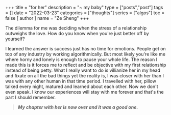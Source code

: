 +++
title = "for her"
description = "~ my baby"
type = ["posts","post"]
tags = []
date = "2022-03-23"
categories = ["thoughts"]
series = ["algos"]
toc = false 
[ author ]
  name = "Ze Sheng"
+++

The dilemma for me was deciding when the stress of a relationship outweighs the love. How do you know when you're just better off by yourself?


I learned the answer is success just has no time for emotions. People get on top of any industry by working algorithmically. But most likely you're like me where horny and lonely is enough to pause your whole life. The reason I made this is it forces me to reflect and be objective with my first relationship instead of being petty. What I really want to do is villianize her in my head and fixate on all the bad things yet the reality is, I was closer with her than I was with any other human in that time period. I travelled with her, pillow talked every night, matured and learned about each other. Now we don't even speak. I know our experiences will stay with me forever and that's the part I should remember. 

> ***My chapter with her is now over and it was a good one.***


